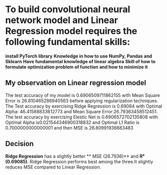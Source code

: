# To build convolutional neural network model and Linear Regression model requires the following fundamental skills:
**install PyTorch library**
**Knowledge in how to use NumPy, Pandas and Sklearn**
**Have fundamental knowledge of linear algebra**
**Skill of how to formulate optimization problem of function and how to minimize it**
## My observation on Linear regression model 
The test accuracy of my model is 0.6906509711862155 with Mean Square Error is 26.810465286940563 before applying regularization techniques.
The Test accuracy by exercising Ridge Regression is 0.69084 with Optimal Alpha: 46.41588833612773 and Mean Square Error:26.79363458512451.
The test accuracy by exercising Elestic Net is 0.6906572702135808 with Optimal Alpha is0.021544346900318832 and Optimal L1 Ratio is 0.7000000000000001 and then MSE is 26.80991936683483
## Decision
**Ridge Regression** has a slightly better ** MSE (26.7936)** and **R² (0.69085)**. Ridge Regression performs best among the three.It slightly reduces MSE compared to Linear Regression.
